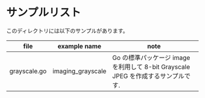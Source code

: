 # サンプルリスト

このディレクトリには以下のサンプルがあります。

|file|example name|note|
|----|------------|----|
|grayscale.go|imaging_grayscale|Go の標準パッケージ image を利用して 8-bit Grayscale JPEG を作成するサンプルです.|
